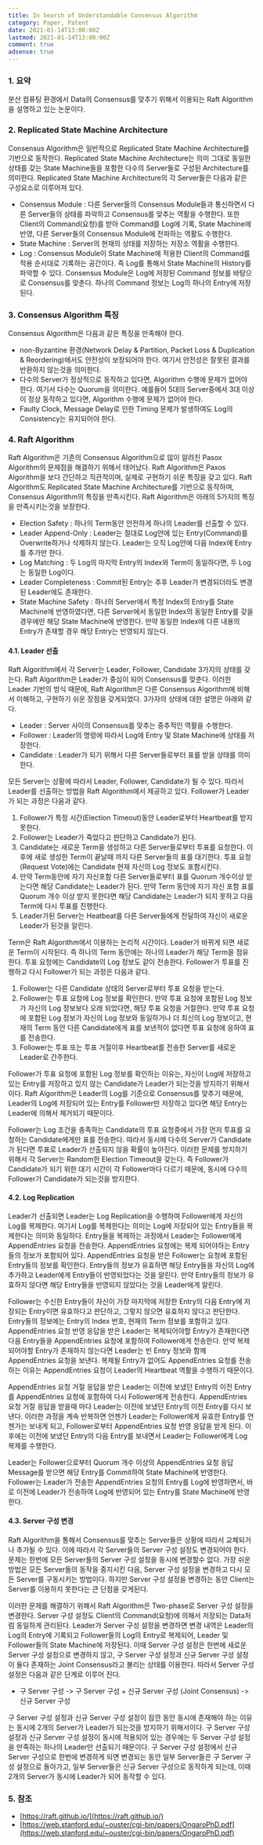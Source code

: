 ```yaml
---
title: In Search of Understandable Consensus Algorithm
category: Paper, Patent
date: 2021-01-14T13:00:00Z
lastmod: 2021-01-14T13:00:00Z
comment: true
adsense: true
---
```


### 1. 요약

분산 컴퓨팅 환경에서 Data의 Consensus를 맞추기 위해서 이용되는 Raft Algorithm을 설명하고 있는 논문이다.

### 2. Replicated State Machine Architecture

Consensus Algorithm은 일반적으로 Replicated State Machine Architecture를 기반으로 동작한다. Replicated State Machine Architecture는 의미 그대로 동일한 상태를 갖는 State Machine들을 포함한 다수의 Server들로 구성된 Architecture를 의미한다. Replicated State Machine Architecture의 각 Server들은 다음과 같은 구성요소로 이루어져 있다.

* Consensus Module : 다른 Server들의 Consensus Module들과 통신하면서 다른 Server들의 상태를 파악하고 Consensus를 맞추는 역활을 수행한다. 또한 Client의 Command(요청)를 받아 Command를 Log에 기록, State Machine에 반영, 다른 Server들의 Consensus Module에 전파하는 역활도 수행한다.
* State Machine : Server의 현재의 상태를 저장하는 저장소 역활을 수행한다.
* Log : Consensus Module이 State Machine에 적용한 Client의 Command를 적용 순서대로 기록하는 공간이다. 즉 Log를 통해서 State Machine의 History를 파악할 수 있다. Consensus Module은 Log에 저장된 Command 정보를 바탕으로 Consensus를 맞춘다. 하나의 Command 정보는 Log의 하나의 Entry에 저장된다.

### 3. Consensus Algorithm 특징

Consensus Algorithm은 다음과 같은 특징을 만족해야 한다.

* non-Byzantine 환경(Network Delay & Partition, Packet Loss & Duplication & Reordering)에서도 안전성이 보장되어야 한다. 여기서 안전성은 잘못된 결과를 반환하지 않는것을 의미한다.
* 다수의 Server가 정상적으로 동작하고 있다면, Algorithm 수행에 문제가 없어야 한다. 여기서 다수는 Quorum을 의미한다. 예를들어 5대의 Server중에서 3대 이상이 정상 동작하고 있다면, Algorithm 수행에 문제가 없어야 한다.
* Faulty Clock, Message Delay로 인한 Timing 문제가 발생하여도 Log의 Consistency는 유지되어야 한다.

### 4. Raft Algorithm

Raft Algorithm은 기존의 Consensus Algorithm으로 많이 알려진 Pasox Algorithm의 문제점을 해결하기 위해서 태어났다. Raft Algorithm은 Paxos Algorithm을 보다 간단하고 직관적이며, 실제로 구현하기 쉬운 특징을 갖고 있다. Raft Algorithm도 Replicated State Machine Architecture를 기반으로 동작하며, Consensus Algorithm의 특징을 만족시킨다. Raft Algorithm은 아래의 5가지의 특징을 만족시키는것을 보장한다.

* Election Safety : 하나의 Term동안 안전하게 하나의 Leader를 선출할 수 있다.
* Leader Append-Only : Leader는 절대로 Log안에 있는 Entry(Command)를 Overwrite하거나 삭제하지 않는다. Leader는 오직 Log안에 다음 Index에 Entry를 추가만 한다.
* Log Matching : 두 Log의 마지막 Entry의 Index와 Term이 동일하다면, 두 Log는 동일한 Log이다.
* Leader Completeness : Commit된 Entry는 추후 Leader가 변경되더라도 변경된 Leader에도 존재한다.
* State Machine Safety : 하나의 Server에서 특정 Index의 Entry를 State Machine에 반영하였다면, 다른 Server에서 동일한 Index의 동일한 Entry를 갖을 경우에만 해당 State Machine에 반영한다. 만약 동일한 Index에 다른 내용의 Entry가 존재할 경우 해당 Entry는 반영되지 않는다.

#### 4.1. Leader 선출

Raft Algorithm에서 각 Server는 Leader, Follower, Candidate 3가지의 상태를 갖는다. Raft Algorithm은 Leader가 중심이 되어 Consensus를 맞춘다. 이러한 Leader 기반의 방식 때문에, Raft Algorithm은 다른 Consensus Algorithm에 비해서 이해하고, 구현하기 쉬운 장점을 갖게되었다. 3가자의 상태에 대한 설명은 아래와 같다.

* Leader : Server 사이의 Consensus를 맞추는 중추적인 역활을 수행한다.
* Follower : Leader의 명령에 따라서 Log에 Entry 및 State Machine에 상태를 저장한다.
* Candidate : Leader가 되기 위해서 다른 Server들로부터 표를 받을 상태를 의미한다.

모든 Server는 상황에 따라서 Leader, Follower, Candidate가 될 수 있다. 따라서 Leader를 선출하는 방법을 Raft Algorithm에서 제공하고 있다. Follower가 Leader가 되는 과정은 다음과 같다.

1. Follower가 특정 시간(Election Timeout)동안 Leader로부터 Heartbeat를 받지 못한다.
1. Follower는 Leader가 죽었다고 판단하고 Candidate가 된다.
1. Candidate는 새로운 Term을 생성하고 다른 Server들로부터 투표를 요청한다. 이후에 새로 생성한 Term이 끝날때 까지 다른 Server들의 표를 대기한다. 투표 요청(Request Vote)에는 Candidate 현재 자신의 Log 정보도 포함시킨다.
1. 만약 Term동안에 자기 자신포함 다른 Server들로부터 표를 Quorum 개수이상 받는다면 해당 Candidate는 Leader가 된다. 만약 Term 동안에 자기 자신 포함 표를 Quorum 개수 이상 받지 못한다면 해당 Candidate는 Leader가 되지 못하고 다음 Term에 다시 투표를 진행한다.
1. Leader가된 Server는 Heatbeat를 다른 Server들에게 전달하여 자신이 새로운 Leader가 된것을 알린다.

Term은 Raft Algorithm에서 이용하는 논리적 시간이다. Leader가 바뀌게 되면 새로운 Term이 시작된다. 즉 하나의 Term 동안에는 하나의 Leader가 해당 Term을 점유한다. 투표 요청에는 Candidate의 Log 정보도 같이 전송한다. Follower가 투표를 진행하고 다시 Follower가 되는 과정은 다음과 같다.

1. Follower는 다른 Candidate 상태의 Server로부터 투표 요청을 받는다.
1. Follower는 투표 요청에 Log 정보를 확인한다. 만약 투표 요청에 포함된 Log 정보가 자신의 Log 정보보다 오래 되었다면, 해당 투표 요청을 거절한다. 만약 투표 요청에 포함된 Log 정보가 자신의 Log 정보와 동일하거나 더 최신의 Log 정보이고, 현재의 Term 동안 다른 Candidate에게 표를 보낸적이 없다면 투표 요청에 응하여 표를 전송한다.
1. Follower는 투표 또는 투표 거절이후 Heartbeat를 전송한 Server를 새로운 Leader로 간주한다.

Follower가 투표 요청에 포함된 Log 정보를 확인하는 이유는, 자신이 Log에 저장하고 있는 Entry를 저장하고 있지 않는 Candidate가 Leader가 되는것을 방지하기 위해서이다. Raft Algorithm은 Leader의 Log를 기준으로 Consensus를 맞추기 때문에, Leader의 Log에 저장되어 있는 Entry를 Follower만 저장하고 있다면 해당 Entry는 Leader에 의해서 제거되기 때문이다.

Follower는 Log 조건을 충족하는 Candidate의 투표 요청중에서 가장 먼저 투표를 요청하는 Candidate에게만 표를 전송한다. 따라서 동시에 다수의 Server가 Candidate가 된다면 투표로 Leader가 선출되지 않을 확률이 높아진다. 이러한 문제를 방지하기 위해서 각 Server는 Random한 Election Timeout을 갖는다. 즉 Follower가 Candidate가 되기 위한 대기 시간이 각 Follower마다 다르기 때문에, 동시에 다수의 Follower가 Candidate가 되는것을 방지한다.

#### 4.2. Log Replication

Leader가 선출되면 Leader는 Log Replication을 수행하여 Follower에게 자신의 Log를 복제한다. 여기서 Log를 복제한다는 의미는 Log에 저장되어 있는 Entry들을 복제한다는 의미와 동일하다. Entry들을 복제하는 과정에서 Leader는 Follower에게 AppendEntries 요청을 전송한다. AppendEntries 요청에는 복제 되어야하는 Entry들의 정보가 포함되어 있다. AppendEntries 요청을 받은 Follower는 요청에 포함된 Entry들의 정보를 확인한다. Entry들의 정보가 유효하면 해당 Entry들을 자신의 Log에 추가하고 Leader에게 Entry들이 반영되었다는 것을 알린다. 만약 Entry들의 정보가 유효하지 않다면 해당 Entry들을 반영되지 않았다는 것을 Leader에게 알린다.

Follower는 수신한 Entry들이 자신이 가장 마지막에 저장한 Entry의 다음 Entry에 저장되는 Entry이면 유효하다고 판단하고, 그렇지 않으면 유효하지 않다고 판단한다. Entry들의 정보에는 Entry의 Index 번호, 현재의 Term 정보를 포함하고 있다. AppendEntries 요청 반영 응답을 받은 Leader는 복제되어야할 Entry가 존재한다면 다음 Entry들을 AppendEntries 요청에 포함하여 Follower에게 전송한다. 만약 복제되어야할 Entry가 존재하지 않는다면 Leader는 빈 Entry 정보와 함께 AppendEntries 요청을 보낸다. 복제될 Entry가 없어도 AppendEntries 요청를 전송하는 이유는 AppendEntries 요청이 Leader의 Heartbeat 역활을 수행하기 때문이다.

AppendEntries 요청 거절 응답을 받은 Leader는 이전에 보냈던 Entry의 이전 Entry를 AppendEntries 요청에 포함하여 다시 Follower에게 전송한다. AppendEntries 요청 거절 응답을 받을때 마다 Leader는 이전에 보냈던 Entry의 이전 Entry를 다시 보낸다. 이러한 과정을 계속 반복하면 언젠가 Leader는 Follower에게 유효한 Entry를 언젠가는 보내게 되고, Follower로부터 AppendEntries 요청 반영 응답을 받게 된다. 이후에는 이전에 보냈던 Entry의 다음 Entry를 보내면서 Leader는 Follower에게 Log 복제를 수행한다.

Leader는 Follower으로부터 Quorum 개수 이상의 AppendEntries 요청 응답 Message를 받으면 해당 Entry를 Commit하여 State Machine에 반영한다. Follower는 Leader가 전송한 AppendEntries 요청의 Entry를 Log에 반영하면서, 바로 이전에 Leader가 전송하여 Log에 반영되어 있는 Entry를 State Machine에 반영한다.

#### 4.3. Server 구성 변경

Raft Algorithm을 통해서 Consensus를 맞추는 Server들은 상황에 따라서 교체되거나 추가될 수 있다. 이에 따라서 각 Server들의 Server 구성 설정도 변경되어야 한다. 문제는 한번에 모든 Server들의 Server 구성 설정을 동시에 변경할수 없다. 가장 쉬운 방법은 모든 Server들의 동작을 중지시킨 다음, Server 구성 설정을 변경하고 다시 모든 Server를 구동시키는 방법이다. 하지만 Server 구성 설정을 변경하는 동안 Client는 Server를 이용하지 못한다는 큰 단점을 갖게된다.

이러한 문제를 해결하기 위해서 Raft Algorithm은 Two-phase로 Server 구성 설정을 변경한다. Server 구성 설정도 Client의 Command(요청)에 의해서 저장되는 Data처럼 동일하게 관리된다. Leader가 Server 구성 설정을 변경하면 변경 내역은 Leader의 Log의 Entry에 기록되고 Follower들의 Log의 Entry로 복제되어, Leader 및 Follower들의 State Machine에 저장된다. 이때 Server 구성 설정은 한번에 새로운 Server 구성 설정으로 변경하지 않고, 구 Server 구성 설정과 신규 Server 구성 설정이 둘다 존재하는 Joint Consensus라고 불리는 상태를 이용한다. 따라서 Server 구성 설정은 다음과 같은 단계로 이루어 진다.

* 구 Server 구성 -> 구 Server 구성 + 신규 Server 구성 (Joint Consensus) -> 신규 Server 구성

구 Server 구성 설정과 신규 Server 구성 설정이 잠깐 동안 동시에 존재해야 하는 이유는 동시에 2개의 Server가 Leader가 되는것을 방지하기 위해서이다. 구 Server 구성 설정과 신규 Server 구성 설정이 동시에 적용되어 있는 경우에는 두 Server 구성 설정을 만족하는 하나의 Leader만 선출되기 때문이다. 구 Server 구성 설정에서 신규 Server 구성으로 한번에 변경하게 되면 변경되는 동안 일부 Server들은 구 Server 구성 설정으로 돌아가고, 일부 Server들은 신규 Server 구성으로 동작하게 되는데, 이때 2개의 Server가 동시에 Leader가 되어 동작할 수 있다.

### 5. 참조

* [https://raft.github.io/](https://raft.github.io/)
* [https://web.stanford.edu/~ouster/cgi-bin/papers/OngaroPhD.pdf](https://web.stanford.edu/~ouster/cgi-bin/papers/OngaroPhD.pdf)